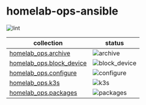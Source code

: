# homelab-ops-ansible

![lint](https://github.com/ppat/homelab-ops-ansible/actions/workflows/lint.yaml/badge.svg)

| collection | status |
| --- | --- |
| [homelab_ops.archive](archive/) | ![archive](https://github.com/ppat/homelab-ops-ansible/actions/workflows/test-archive.yaml/badge.svg) |
| [homelab_ops.block_device](block_device/) | ![block_device](https://github.com/ppat/homelab-ops-ansible/actions/workflows/test-block_device.yaml/badge.svg) |
| [homelab_ops.configure](configure/) | ![configure](https://github.com/ppat/homelab-ops-ansible/actions/workflows/test-configure.yaml/badge.svg) |
| [homelab_ops.k3s](k3s/) | ![k3s](https://github.com/ppat/homelab-ops-ansible/actions/workflows/test-k3s.yaml/badge.svg) |
| [homelab_ops.packages](packages/) | ![packages](https://github.com/ppat/homelab-ops-ansible/actions/workflows/test-packages.yaml/badge.svg) |

